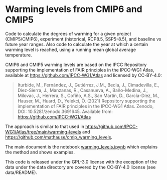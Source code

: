 # Warming levels from CMIP6 and CMIP5 

Code to calculate the degrees of warming for a given project (CMIP5/CMIP6), experiment (historical, RCP8.5, SSP5-8.5), and baseline vs future year ranges. Also code to calculate the year at which a certain warming level is reached, using a running mean global average temperature.

CMIP6 and CMIP5 warming levels are based on the IPCC Repository supporting the implementation of FAIR principles in the IPCC-WG1 Atlas, available at https://github.com/IPCC-WG1/Atlas and licensed by CC-BY-4.0:

> Iturbide, M., Fernández, J., Gutiérrez, J.M., Bedia, J., Cimadevilla, E., Díez-Sierra, J., Manzanas, R., Casanueva, A., Baño-Medina, J., Milovac, J., Herrera, S., Cofiño, A.S., San Martín, D., García-Díez, M., Hauser, M., Huard, D., Yelekci, Ö. (2021) Repository supporting the implementation of FAIR principles in the IPCC-WG1 Atlas. Zenodo, DOI: 10.5281/zenodo.3691645. Available from: https://github.com/IPCC-WG1/Atlas 

The approach is similar to that used in https://github.com/IPCC-WG1/Atlas/tree/main/warming-levels and https://github.com/mathause/cmip_warming_levels.

The main document is the notebook [warming_levels.ipynb](warming_levels.ipynb) which explains the method and shows examples.

This code is released under the GPL-3.0 license with the exception of the data under the data directory are covered by the CC-BY-4.0 license (see data/README).
